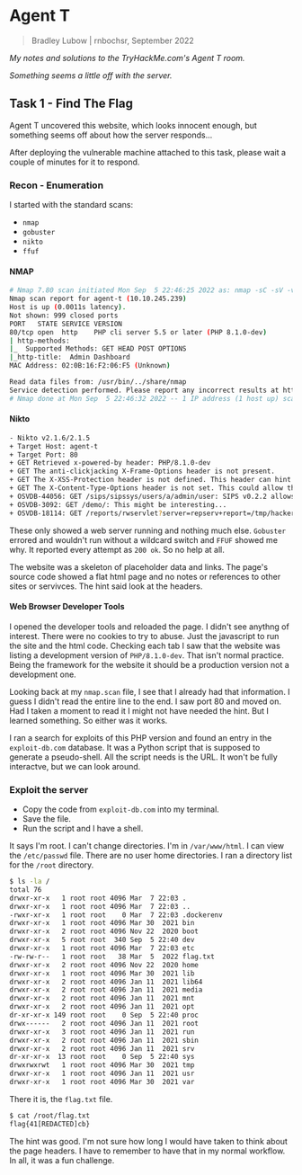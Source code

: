 # Agent T

> Bradley Lubow | rnbochsr, September 2022

*My notes and solutions to the TryHackMe.com's Agent T room.*

*Something seems a little off with the server.* 

## Task 1 - Find The Flag
Agent T uncovered this website, which looks innocent enough, but something seems off about how the server responds...

After deploying the vulnerable machine attached to this task, please wait a couple of minutes for it to respond.

### Recon - Enumeration 

I started with the standard scans:
* `nmap`
* `gobuster`
* `nikto`
* `ffuf`

#### NMAP
```bash
# Nmap 7.80 scan initiated Mon Sep  5 22:46:25 2022 as: nmap -sC -sV -v -oN scans/nmap.scan agent-t
Nmap scan report for agent-t (10.10.245.239)
Host is up (0.0011s latency).
Not shown: 999 closed ports
PORT   STATE SERVICE VERSION
80/tcp open  http    PHP cli server 5.5 or later (PHP 8.1.0-dev)
| http-methods: 
|_  Supported Methods: GET HEAD POST OPTIONS
|_http-title:  Admin Dashboard
MAC Address: 02:0B:16:F2:06:F5 (Unknown)

Read data files from: /usr/bin/../share/nmap
Service detection performed. Please report any incorrect results at https://nmap.org/submit/ .
# Nmap done at Mon Sep  5 22:46:32 2022 -- 1 IP address (1 host up) scanned in 7.18 seconds
```

#### Nikto
```bash
- Nikto v2.1.6/2.1.5
+ Target Host: agent-t
+ Target Port: 80
+ GET Retrieved x-powered-by header: PHP/8.1.0-dev
+ GET The anti-clickjacking X-Frame-Options header is not present.
+ GET The X-XSS-Protection header is not defined. This header can hint to the user agent to protect against some forms of XSS
+ GET The X-Content-Type-Options header is not set. This could allow the user agent to render the content of the site in a different fashion to the MIME type
+ OSVDB-44056: GET /sips/sipssys/users/a/admin/user: SIPS v0.2.2 allows user account info (including password) to be retrieved remotely.
+ OSVDB-3092: GET /demo/: This might be interesting...
+ OSVDB-18114: GET /reports/rwservlet?server=repserv+report=/tmp/hacker.rdf+destype=cache+desformat=PDF:  Oracle Reports rwservlet report Variable Arbitrary Report Executable Execution
```

These only showed a web server running and nothing much else. `Gobuster` errored and wouldn't run without a wildcard switch and `FFUF` showed me why. It reported every attempt as `200 ok`. So no help at all. 

The website was a skeleton of placeholder data and links. The page's source code showed a flat html page and no notes or references to other sites or servivces. The hint said look at the headers. 

#### Web Browser Developer Tools
I opened the developer tools and reloaded the page. I didn't see anythng of interest. There were no cookies to try to abuse. Just the javascript to run the site and the html code. Checking each tab I saw that the website was listing a development version of `PHP/8.1.0-dev`. That isn't normal practice. Being the framework for the website it should be a production version not a development one. 

Looking back at my `nmap.scan` file, I see that I already had that information. I guess I didn't read the entire line to the end. I saw port 80 and moved on. Had I taken a moment to read it I might not have needed the hint. But I learned something. So either was it works. 

I ran a search for exploits of this PHP version and found an entry in the `exploit-db.com` database. It was a Python script that is supposed to generate a pseudo-shell. All the script needs is the URL. It won't be fully interactve, but we can look around. 

### Exploit the server
* Copy the code from `exploit-db.com` into my terminal.
* Save the file.
* Run the script and I have a shell. 

It says I'm root. I can't change directories. I'm in `/var/www/html`. I can view the `/etc/passwd` file. There are no user home directories. I ran a directory list for the `/root` directory.
```bash
$ ls -la /
total 76
drwxr-xr-x   1 root root 4096 Mar  7 22:03 .
drwxr-xr-x   1 root root 4096 Mar  7 22:03 ..
-rwxr-xr-x   1 root root    0 Mar  7 22:03 .dockerenv
drwxr-xr-x   1 root root 4096 Mar 30  2021 bin
drwxr-xr-x   2 root root 4096 Nov 22  2020 boot
drwxr-xr-x   5 root root  340 Sep  5 22:40 dev
drwxr-xr-x   1 root root 4096 Mar  7 22:03 etc
-rw-rw-r--   1 root root   38 Mar  5  2022 flag.txt
drwxr-xr-x   2 root root 4096 Nov 22  2020 home
drwxr-xr-x   1 root root 4096 Mar 30  2021 lib
drwxr-xr-x   2 root root 4096 Jan 11  2021 lib64
drwxr-xr-x   2 root root 4096 Jan 11  2021 media
drwxr-xr-x   2 root root 4096 Jan 11  2021 mnt
drwxr-xr-x   2 root root 4096 Jan 11  2021 opt
dr-xr-xr-x 149 root root    0 Sep  5 22:40 proc
drwx------   2 root root 4096 Jan 11  2021 root
drwxr-xr-x   3 root root 4096 Jan 11  2021 run
drwxr-xr-x   2 root root 4096 Jan 11  2021 sbin
drwxr-xr-x   2 root root 4096 Jan 11  2021 srv
dr-xr-xr-x  13 root root    0 Sep  5 22:40 sys
drwxrwxrwt   1 root root 4096 Mar 30  2021 tmp
drwxr-xr-x   1 root root 4096 Jan 11  2021 usr
drwxr-xr-x   1 root root 4096 Mar 30  2021 var
```

There it is, the `flag.txt` file.
```bash
$ cat /root/flag.txt
flag{41[REDACTED]cb}
```

The hint was good. I'm not sure how long I would have taken to think about the page headers. I have to remember to have that in my normal workflow. In all, it was a fun challenge. 
